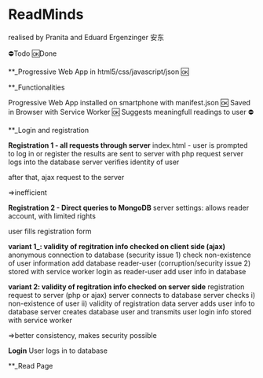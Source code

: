# ReadMinds
realised by Pranita   and Eduard Ergenzinger 安东
 
⛔Todo
🆗Done

**_Progressive Web App in html5/css/javascript/json  🆗

**_Functionalities

Progressive Web App installed on smartphone with manifest.json 🆗
Saved in Browser with Service Worker 🆗
Suggests meaningfull readings to user ⛔

**_Login and registration

**Registration 1 - all requests through server**
index.html - user is prompted to log in or register
the results are sent to server with php request
server logs into the database
server verifies identity of user

after that, ajax request to the server

=>inefficient

**Registration 2 - Direct queries to MongoDB**
server settings: allows reader account, with limited rights

user fills registration form

**variant 1_: validity of regitration info checked on client side (ajax)**
anonymous connection to database (security issue 1)
check non-existence of user information
add database reader-user (corruption/security issue 2)
stored with service worker
login as reader-user
add user info in database

**variant 2: validity of regitration info checked on server side**
registration request to server (php or ajax)
server connects to database
server checks i) non-existence of user ii) validity of registration data
server adds user info to database
server creates database user and transmits user login info
stored with service worker

=>better consistency, makes security possible

**Login**
User logs in to database

**_Read Page

